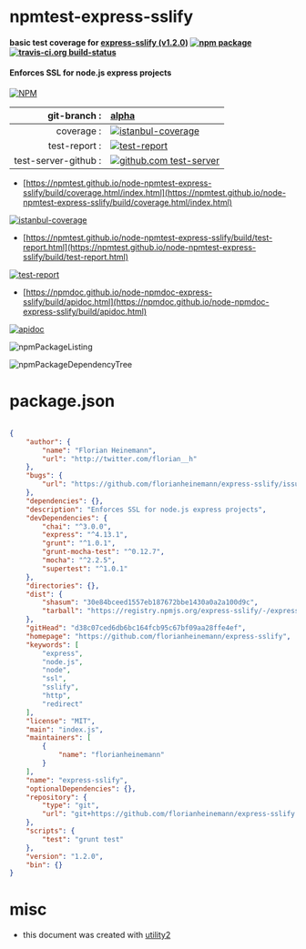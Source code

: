 # npmtest-express-sslify

#### basic test coverage for  [express-sslify (v1.2.0)](https://github.com/florianheinemann/express-sslify)  [![npm package](https://img.shields.io/npm/v/npmtest-express-sslify.svg?style=flat-square)](https://www.npmjs.org/package/npmtest-express-sslify) [![travis-ci.org build-status](https://api.travis-ci.org/npmtest/node-npmtest-express-sslify.svg)](https://travis-ci.org/npmtest/node-npmtest-express-sslify)

#### Enforces SSL for node.js express projects

[![NPM](https://nodei.co/npm/express-sslify.png?downloads=true&downloadRank=true&stars=true)](https://www.npmjs.com/package/express-sslify)

| git-branch : | [alpha](https://github.com/npmtest/node-npmtest-express-sslify/tree/alpha)|
|--:|:--|
| coverage : | [![istanbul-coverage](https://npmtest.github.io/node-npmtest-express-sslify/build/coverage.badge.svg)](https://npmtest.github.io/node-npmtest-express-sslify/build/coverage.html/index.html)|
| test-report : | [![test-report](https://npmtest.github.io/node-npmtest-express-sslify/build/test-report.badge.svg)](https://npmtest.github.io/node-npmtest-express-sslify/build/test-report.html)|
| test-server-github : | [![github.com test-server](https://npmtest.github.io/node-npmtest-express-sslify/GitHub-Mark-32px.png)](https://npmtest.github.io/node-npmtest-express-sslify/build/app/index.html) | | build-artifacts : | [![build-artifacts](https://npmtest.github.io/node-npmtest-express-sslify/glyphicons_144_folder_open.png)](https://github.com/npmtest/node-npmtest-express-sslify/tree/gh-pages/build)|

- [https://npmtest.github.io/node-npmtest-express-sslify/build/coverage.html/index.html](https://npmtest.github.io/node-npmtest-express-sslify/build/coverage.html/index.html)

[![istanbul-coverage](https://npmtest.github.io/node-npmtest-express-sslify/build/screenCapture.buildCi.browser.%252Ftmp%252Fbuild%252Fcoverage.lib.html.png)](https://npmtest.github.io/node-npmtest-express-sslify/build/coverage.html/index.html)

- [https://npmtest.github.io/node-npmtest-express-sslify/build/test-report.html](https://npmtest.github.io/node-npmtest-express-sslify/build/test-report.html)

[![test-report](https://npmtest.github.io/node-npmtest-express-sslify/build/screenCapture.buildCi.browser.%252Ftmp%252Fbuild%252Ftest-report.html.png)](https://npmtest.github.io/node-npmtest-express-sslify/build/test-report.html)

- [https://npmdoc.github.io/node-npmdoc-express-sslify/build/apidoc.html](https://npmdoc.github.io/node-npmdoc-express-sslify/build/apidoc.html)

[![apidoc](https://npmdoc.github.io/node-npmdoc-express-sslify/build/screenCapture.buildCi.browser.%252Ftmp%252Fbuild%252Fapidoc.html.png)](https://npmdoc.github.io/node-npmdoc-express-sslify/build/apidoc.html)

![npmPackageListing](https://npmtest.github.io/node-npmtest-express-sslify/build/screenCapture.npmPackageListing.svg)

![npmPackageDependencyTree](https://npmtest.github.io/node-npmtest-express-sslify/build/screenCapture.npmPackageDependencyTree.svg)



# package.json

```json

{
    "author": {
        "name": "Florian Heinemann",
        "url": "http://twitter.com/florian__h"
    },
    "bugs": {
        "url": "https://github.com/florianheinemann/express-sslify/issues"
    },
    "dependencies": {},
    "description": "Enforces SSL for node.js express projects",
    "devDependencies": {
        "chai": "^3.0.0",
        "express": "^4.13.1",
        "grunt": "^1.0.1",
        "grunt-mocha-test": "^0.12.7",
        "mocha": "^2.2.5",
        "supertest": "^1.0.1"
    },
    "directories": {},
    "dist": {
        "shasum": "30e84bceed1557eb187672bbe1430a0a2a100d9c",
        "tarball": "https://registry.npmjs.org/express-sslify/-/express-sslify-1.2.0.tgz"
    },
    "gitHead": "d38c07ced6db6bc164fcb95c67bf09aa28ffe4ef",
    "homepage": "https://github.com/florianheinemann/express-sslify",
    "keywords": [
        "express",
        "node.js",
        "node",
        "ssl",
        "sslify",
        "http",
        "redirect"
    ],
    "license": "MIT",
    "main": "index.js",
    "maintainers": [
        {
            "name": "florianheinemann"
        }
    ],
    "name": "express-sslify",
    "optionalDependencies": {},
    "repository": {
        "type": "git",
        "url": "git+https://github.com/florianheinemann/express-sslify.git"
    },
    "scripts": {
        "test": "grunt test"
    },
    "version": "1.2.0",
    "bin": {}
}
```



# misc
- this document was created with [utility2](https://github.com/kaizhu256/node-utility2)
